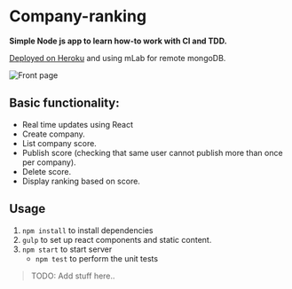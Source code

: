 # Company-ranking

**Simple Node js app to learn how-to work with CI and TDD.**

[Deployed on Heroku](https://company-ranking.herokuapp.com/) and using mLab for remote mongoDB.

![Front page](http://i1268.photobucket.com/albums/jj576/marcofp0/company-ranking_zpsdmtu4pcz.png)

## Basic functionality:

* Real time updates using React
* Create company.
* List company score.
* Publish score (checking that same user cannot publish more than once per company).
* Delete score.
* Display ranking based on score.

## Usage

1. `npm install` to install dependencies
2. `gulp` to set up react components and static content.
3. `npm start` to start server
    * `npm test` to perform the unit tests

 >TODO: Add stuff here..
